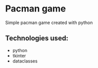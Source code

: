 # Pacman game
Simple pacman game created with python <br>
## Technologies used:
- python
- tkinter
- dataclasses
